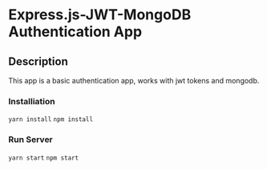# Express.js-JWT-MongoDB Authentication App

## Description
This app is a basic authentication app, works with jwt tokens and mongodb.

### Installiation
`yarn install`
`npm install`


### Run Server
`yarn start`
`npm start`


